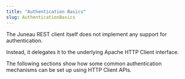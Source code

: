 ```yaml
---
title: "Authentication Basics"
slug: AuthenticationBasics
---
```


The Juneau REST client itself does not implement any support for authentication.

Instead, it delegates it to the underlying Apache HTTP Client interface.

The following sections show how some common authentication mechanisms can be set up using HTTP Client APIs.
